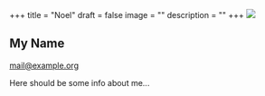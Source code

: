 +++
title = "Noel"
draft = false
image = ""
description = ""
+++
![](/img/default-author.jpg)

## My Name

mail@example.org

Here should be some info about me...